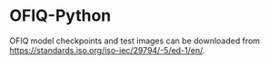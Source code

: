 # OFIQ-Python

OFIQ model checkpoints and test images can be downloaded from <https://standards.iso.org/iso-iec/29794/-5/ed-1/en/>.
